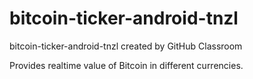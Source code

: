 # bitcoin-ticker-android-tnzl
bitcoin-ticker-android-tnzl created by GitHub Classroom

Provides realtime value of Bitcoin in different currencies.
